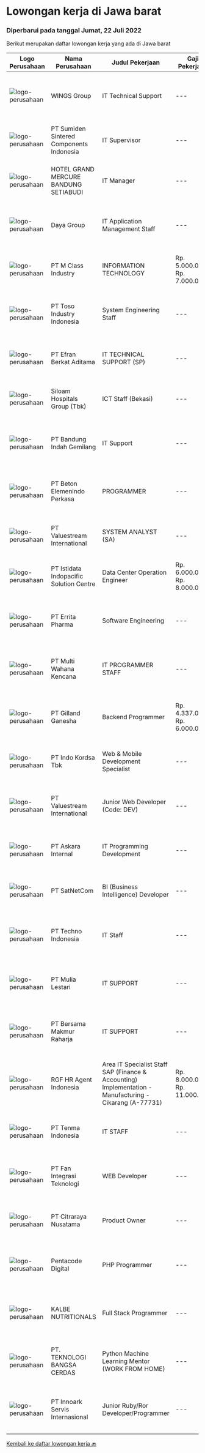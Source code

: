 
  # Lowongan kerja di Jawa barat

  ### Diperbarui pada tanggal Jumat, 22 Juli 2022

  Berikut merupakan daftar lowongan kerja yang ada di Jawa barat

  |Logo Perusahaan | Nama Perusahaan | Judul Pekerjaan | Gaji Pekerjaan | Lokasi | Deskripsi | Tanggal diunggah | Pranala |
  | -------------- | --------------- | --------------- | --------- | --------- | -------------- | ------- | ----------- |
  |![logo-perusahaan](https://image-service-cdn.seek.com.au/11013dc0c553d42d1b953fc6a3058eba55d3fe59/ee4dce1061f3f616224767ad58cb2fc751b8d2dc)|WINGS Group|IT Technical Support|---|Aceh|Job Requirements : Minimal Diploma degree in Computer Science or related departments (fresh graduates welcome to apply) with minimum GPA 3.00 (on a...|Rabu, 20 Juli 2022|https://www.jobstreet.co.id/id/job/it-technical-support-3964184?token=0~dd61a08d-0682-4e56-9675-3bf832f08622&sectionRank=1&jobId=jobstreet-id-job-3964184|
|![logo-perusahaan](https://image-service-cdn.seek.com.au/ca185d478e44f89b71f8d69c2b5cd69c1980b6ff/ee4dce1061f3f616224767ad58cb2fc751b8d2dc)|PT Sumiden Sintered Components Indonesia|IT Supervisor|---|Jawa Barat|•Max 32 years old•Bachelor degree System Information, Informatics Engineering (from reputable university)•Experience min 5 years as IT Supervisor in...|Kamis, 21 Juli 2022|https://www.jobstreet.co.id/id/job/it-supervisor-3964737?token=0~dd61a08d-0682-4e56-9675-3bf832f08622&sectionRank=2&jobId=jobstreet-id-job-3964737|
|![logo-perusahaan](https://image-service-cdn.seek.com.au/0f8f52a1feaa07f7d037db51b104edc93115cce4/ee4dce1061f3f616224767ad58cb2fc751b8d2dc)|HOTEL GRAND MERCURE BANDUNG SETIABUDI|IT Manager|---|Bandung|What will you do : Monitor performance of information technology systems to determine cost and productivity levels, and to make recommendations for...|Kamis, 21 Juli 2022|https://www.jobstreet.co.id/id/job/it-manager-3965888?token=0~dd61a08d-0682-4e56-9675-3bf832f08622&sectionRank=3&jobId=jobstreet-id-job-3965888|
|![logo-perusahaan](https://image-service-cdn.seek.com.au/11d1feaaca86a03829ce5fcb031012cc1c947e39/ee4dce1061f3f616224767ad58cb2fc751b8d2dc)|Daya Group|IT Application Management Staff|---|Bandung|Sebagai IT Application Management Staff, berikut adalah gambaran pekerjaan yang akan menjadi tanggung jawabnya : Mengerjakan pembuatan aplikasi sesuai...|Jumat, 22 Juli 2022|https://www.jobstreet.co.id/id/job/it-application-management-staff-3966218?token=0~dd61a08d-0682-4e56-9675-3bf832f08622&sectionRank=4&jobId=jobstreet-id-job-3966218|
|![logo-perusahaan](https://image-service-cdn.seek.com.au/14d4e961325bae19f42aaba11cea5f382d6da5e8/ee4dce1061f3f616224767ad58cb2fc751b8d2dc)|PT M Class Industry|INFORMATION TECHNOLOGY|Rp. 5.000.000-Rp. 7.000.000|Karawang|Staff Information Technology bertanggung jawab melakukan fungsi dan tugas sebagai pelaksana di bidang sistem informasi, proses dan analisis...|Rabu, 20 Juli 2022|https://www.jobstreet.co.id/id/job/information-technology-3963724?token=0~dd61a08d-0682-4e56-9675-3bf832f08622&sectionRank=5&jobId=jobstreet-id-job-3963724|
|![logo-perusahaan](https://image-service-cdn.seek.com.au/b6e31eb4632b19854a3a0a6bd00c37ea66180829/ee4dce1061f3f616224767ad58cb2fc751b8d2dc)|PT Toso Industry Indonesia|System Engineering Staff|---|Bekasi|1.Melakukan kegiatan perbaikan software dan hardware2.Melakukan perawatan software &amp; hardware setiap bulan3.Melakukan instalasi software dan...|Kamis, 21 Juli 2022|https://www.jobstreet.co.id/id/job/system-engineering-staff-3965158?token=0~dd61a08d-0682-4e56-9675-3bf832f08622&sectionRank=6&jobId=jobstreet-id-job-3965158|
|![logo-perusahaan](https://image-service-cdn.seek.com.au/9cf28ad5614a370ec7055018c3a023f3af3b0aa6/ee4dce1061f3f616224767ad58cb2fc751b8d2dc)|PT Efran Berkat Aditama|IT TECHNICAL SUPPORT (SP)|---|Sukabumi|Requirement : Candidate must prosses at least Diploma in IT. Age maksimal 27 years old. Preferably minimal 2 years experience specialized in IT...|Rabu, 20 Juli 2022|https://www.jobstreet.co.id/id/job/it-technical-support-sp-3964044?token=0~dd61a08d-0682-4e56-9675-3bf832f08622&sectionRank=7&jobId=jobstreet-id-job-3964044|
|![logo-perusahaan](https://image-service-cdn.seek.com.au/431745bcf5bb8f03b3acaed4042a9004c71690d6/ee4dce1061f3f616224767ad58cb2fc751b8d2dc)|Siloam Hospitals Group (Tbk)|ICT Staff (Bekasi)|---|Bekasi|Job Descriptions:Support IT Operations. Qualifications: Candidate must possess at least Bachelor's Degree in Engineering (Computer/Telecommunication),...|Kamis, 21 Juli 2022|https://www.jobstreet.co.id/id/job/ict-staff-bekasi-3964749?token=0~dd61a08d-0682-4e56-9675-3bf832f08622&sectionRank=8&jobId=jobstreet-id-job-3964749|
|![logo-perusahaan](https://image-service-cdn.seek.com.au/06c59084d32c486eed195a9e383fa4c4afb3aeaa/ee4dce1061f3f616224767ad58cb2fc751b8d2dc)|PT Bandung Indah Gemilang|IT Support|---|Bandung|Menyelesaikan troubleshooting yang terjadi baik H/W maupun S/W (termasuk CCTV) Menyediakan, instalasi, dan merawat perangkat / asset IT yang ada di...|Selasa, 19 Juli 2022|https://www.jobstreet.co.id/id/job/it-support-3961885?token=0~dd61a08d-0682-4e56-9675-3bf832f08622&sectionRank=9&jobId=jobstreet-id-job-3961885|
|![logo-perusahaan](https://image-service-cdn.seek.com.au/f875f6ece3f8be63cf0d58509272d3f3aa867293/ee4dce1061f3f616224767ad58cb2fc751b8d2dc)|PT Beton Elemenindo Perkasa|PROGRAMMER|---|Bandung|Pendidikan minimal S1 Teknik Informatika Menguasai program VB.net dan PHP / Laravel / Phyton Menguasai database SQL Berpengalaman di bidangnya minimal...|Kamis, 21 Juli 2022|https://www.jobstreet.co.id/id/job/programmer-3946585?token=0~dd61a08d-0682-4e56-9675-3bf832f08622&sectionRank=10&jobId=jobstreet-id-job-3946585|
|![logo-perusahaan](https://image-service-cdn.seek.com.au/c0c35cbfd85fffea43b57a41e9979d957b2ed5bd/ee4dce1061f3f616224767ad58cb2fc751b8d2dc)|PT Valuestream International|SYSTEM ANALYST (SA)|---|Bandung|Requirement: Bachelor Degree (S1) in any major Information Technology (IT) related Fresh graduate is welcome Have good knowledge about System...|Jumat, 22 Juli 2022|https://www.jobstreet.co.id/id/job/system-analyst-sa-3966069?token=0~dd61a08d-0682-4e56-9675-3bf832f08622&sectionRank=11&jobId=jobstreet-id-job-3966069|
|![logo-perusahaan](https://image-service-cdn.seek.com.au/d1bf0b6796507252bc7fdbbc608c29fe8470c521/ee4dce1061f3f616224767ad58cb2fc751b8d2dc)|PT Istidata Indopacific Solution Centre|Data Center Operation Engineer|Rp. 6.000.000-Rp. 8.000.000|Jakarta Raya|Tugas dan Tanggung Jawab : Menjalankan kegiatan operasional harian data center sesuai dengan prosedur yang telah disediakan Melakukan pengecheckan...|Kamis, 21 Juli 2022|https://www.jobstreet.co.id/id/job/data-center-operation-engineer-3965545?token=0~dd61a08d-0682-4e56-9675-3bf832f08622&sectionRank=12&jobId=jobstreet-id-job-3965545|
|![logo-perusahaan](https://image-service-cdn.seek.com.au/cc52be226d2aaf0feaccd0943a8cafc3e67c708b/ee4dce1061f3f616224767ad58cb2fc751b8d2dc)|PT Errita Pharma|Software Engineering|---|Jawa Barat|-         Pendidikan minimal S1 Manajemen/Teknik (telekomunikasi, Informatika)-         Memiliki pengalaman sebagai kepala bagian minimal 1...|Kamis, 21 Juli 2022|https://www.jobstreet.co.id/id/job/software-engineering-3952970?token=0~dd61a08d-0682-4e56-9675-3bf832f08622&sectionRank=13&jobId=jobstreet-id-job-3952970|
|![logo-perusahaan](https://image-service-cdn.seek.com.au/8a21d582e50f0d132f214ae36bd88b23e5a42b73/ee4dce1061f3f616224767ad58cb2fc751b8d2dc)|PT Multi Wahana Kencana|IT PROGRAMMER STAFF|---|Bandung|Deskripsi pekerjaan: Menerima, memprioritaskan, dan menyelesaikan permintaan bantuan IT. Instalasi dan software maintenance. Membuat aplikasi baik itu...|Rabu, 20 Juli 2022|https://www.jobstreet.co.id/id/job/it-programmer-staff-3944763?token=0~dd61a08d-0682-4e56-9675-3bf832f08622&sectionRank=14&jobId=jobstreet-id-job-3944763|
|![logo-perusahaan](https://image-service-cdn.seek.com.au/280758ac48fcd3d26cc979560823613cf245d12f/ee4dce1061f3f616224767ad58cb2fc751b8d2dc)|PT Gilland Ganesha|Backend Programmer|Rp. 4.337.000-Rp. 6.000.000|Cibinong|Melakukan pengembangan aplikasi Melakukan standarisasi metode programing Merencanakan desain teknologi, arsitektur baik dari pengelolaan data aplikasi...|Kamis, 21 Juli 2022|https://www.jobstreet.co.id/id/job/backend-programmer-3953540?token=0~dd61a08d-0682-4e56-9675-3bf832f08622&sectionRank=15&jobId=jobstreet-id-job-3953540|
|![logo-perusahaan](https://image-service-cdn.seek.com.au/2edb1a76a77d108802f818569091386caf294b49/ee4dce1061f3f616224767ad58cb2fc751b8d2dc)|PT Indo Kordsa Tbk|Web & Mobile Development Specialist|---|Citeureup|Job Description Working with various departments to develop Web &amp; Mobile projects and schedule appropriate resources across teams. Fostering cross...|Jumat, 22 Juli 2022|https://www.jobstreet.co.id/id/job/web-mobile-development-specialist-3966089?token=0~dd61a08d-0682-4e56-9675-3bf832f08622&sectionRank=16&jobId=jobstreet-id-job-3966089|
|![logo-perusahaan](https://image-service-cdn.seek.com.au/38b93cad40354922da192b36aae3a7dede24721d/ee4dce1061f3f616224767ad58cb2fc751b8d2dc)|PT Valuestream International|Junior Web Developer (Code: DEV)|---|Bandung|Requirements:  Candidate must possess Vocational High School, Diploma/Bachelor’s Degree in Computer Science / IT Fresh graduates welcome to apply Has...|Kamis, 21 Juli 2022|https://www.jobstreet.co.id/id/job/junior-web-developer-code%3A-dev-3965710?token=0~dd61a08d-0682-4e56-9675-3bf832f08622&sectionRank=17&jobId=jobstreet-id-job-3965710|
|![logo-perusahaan](https://image-service-cdn.seek.com.au/41d8f33265425608c563120354a2ba0a8cf1ead6/ee4dce1061f3f616224767ad58cb2fc751b8d2dc)|PT Askara Internal|IT Programming Development|---|Jawa Barat|Kualifikasi: Pendidikan S1 Teknik Informatika Memiliki keterampilan yang baik dalam PHP, Javascript,Phyton, C#, C++, Android,HTML, CSS, Javascript,...|Rabu, 20 Juli 2022|https://www.jobstreet.co.id/id/job/it-programming-development-3964052?token=0~dd61a08d-0682-4e56-9675-3bf832f08622&sectionRank=18&jobId=jobstreet-id-job-3964052|
|![logo-perusahaan](https://image-service-cdn.seek.com.au/6108f58b8d52b8e5523830ee4b11d6074377e515/ee4dce1061f3f616224767ad58cb2fc751b8d2dc)|PT SatNetCom|BI (Business Intelligence) Developer|---|Bandung|General Description:Business Intelligence (BI) Developer to create and manage BI and analytics solutions that turn data into knowledge.In this role,...|Kamis, 21 Juli 2022|https://www.jobstreet.co.id/id/job/bi-business-intelligence-developer-3946547?token=0~dd61a08d-0682-4e56-9675-3bf832f08622&sectionRank=19&jobId=jobstreet-id-job-3946547|
|![logo-perusahaan](https://image-service-cdn.seek.com.au/8bda9f9cbe943566e0ee7ae263f24c0e8e3f68da/ee4dce1061f3f616224767ad58cb2fc751b8d2dc)|PT Techno Indonesia|IT Staff|---|Cikarang|PT Tri Saudara Sentosa Industri (www.tri-saudara.com) adalah sebuah perusahaan yang bergerak dalam bidang mold maker dan plastic injection yang telah...|Senin, 18 Juli 2022|https://www.jobstreet.co.id/id/job/it-staff-3959521?token=0~dd61a08d-0682-4e56-9675-3bf832f08622&sectionRank=20&jobId=jobstreet-id-job-3959521|
|![logo-perusahaan](https://image-service-cdn.seek.com.au/f431de95650cde15eae10a76786fbcfd49896c92/ee4dce1061f3f616224767ad58cb2fc751b8d2dc)|PT Mulia Lestari|IT SUPPORT|---|Cimahi|Menjaga dan mengontrol kestabilan data website serta program software perusahaan. Melakukan maintenance terhadap data website dan program software...|Selasa, 19 Juli 2022|https://www.jobstreet.co.id/id/job/it-support-3962340?token=0~dd61a08d-0682-4e56-9675-3bf832f08622&sectionRank=21&jobId=jobstreet-id-job-3962340|
|![logo-perusahaan](https://image-service-cdn.seek.com.au/01aa38cbfd01c5cd90ccf3991f9f423e4594bd5b/ee4dce1061f3f616224767ad58cb2fc751b8d2dc)|PT Bersama Makmur Raharja|IT SUPPORT|---|Bekasi|Job Description:- Diploma/Bachelor Degree from Information Technology or related field (open for fresh graduated)- Min. 1 Year Experience- Understand...|Senin, 18 Juli 2022|https://www.jobstreet.co.id/id/job/it-support-3960270?token=0~dd61a08d-0682-4e56-9675-3bf832f08622&sectionRank=22&jobId=jobstreet-id-job-3960270|
|![logo-perusahaan](https://image-service-cdn.seek.com.au/d5868152525c083dcbedb1aa22a408e592bdf7d2/ee4dce1061f3f616224767ad58cb2fc751b8d2dc)|RGF HR Agent Indonesia|Area IT Specialist Staff SAP (Finance & Accounting) Implementation - Manufacturing - Cikarang (A-77731)|Rp. 8.000.000-Rp. 11.000.000|Cikarang|About The Company: The working venue is in Cikarang. Our client is a Japanese Manufacturing company. Currently, they are looking for Area IT...|Selasa, 19 Juli 2022|https://www.jobstreet.co.id/id/job/area-it-specialist-staff-sap-finance-accounting-implementation-manufacturing-cikarang-a-77731-3961487?token=0~dd61a08d-0682-4e56-9675-3bf832f08622&sectionRank=23&jobId=jobstreet-id-job-3961487|
|![logo-perusahaan](https://image-service-cdn.seek.com.au/be338622ce0929c34b62a9cda5577ffc020cc363/ee4dce1061f3f616224767ad58cb2fc751b8d2dc)|PT Tenma Indonesia|IT STAFF|---|Karawang|Responsible : Design, implementing and maintain of LAN, Data Center, data networks, wireless networks, program, and IT infrastructure solutions and...|Senin, 18 Juli 2022|https://www.jobstreet.co.id/id/job/it-staff-3959399?token=0~dd61a08d-0682-4e56-9675-3bf832f08622&sectionRank=24&jobId=jobstreet-id-job-3959399|
|![logo-perusahaan](https://image-service-cdn.seek.com.au/61c0fc97b1f021faea4705697b70b043bcd1b145/ee4dce1061f3f616224767ad58cb2fc751b8d2dc)|PT Fan Integrasi Teknologi|WEB Developer|---|Bekasi|Job description:1. Create programs for company needs2. Produce programs from the collaboration of Business Analysts and Developers3. Formulate program...|Kamis, 21 Juli 2022|https://www.jobstreet.co.id/id/job/web-developer-3947100?token=0~dd61a08d-0682-4e56-9675-3bf832f08622&sectionRank=25&jobId=jobstreet-id-job-3947100|
|![logo-perusahaan](https://image-service-cdn.seek.com.au/9ae66e370ee36033976cc337aab0b53f65fee951/ee4dce1061f3f616224767ad58cb2fc751b8d2dc)|PT Citraraya Nusatama|Product Owner|---|Bandung|Persyaratan: Gelar sarjana di bidang IT/Kesehatan dan memiliki pengetahuan tentang teknologi Mengetahui proses bisnis rumah sakit atau ERP merupakan...|Rabu, 20 Juli 2022|https://www.jobstreet.co.id/id/job/product-owner-3945370?token=0~dd61a08d-0682-4e56-9675-3bf832f08622&sectionRank=26&jobId=jobstreet-id-job-3945370|
|![logo-perusahaan](https://i.ibb.co/sqvTCh9/112815900-stock-vector-no-image-available-icon-flat-vector.webp)|Pentacode Digital|PHP Programmer|---|Bandung|Membuat aplikasi berbasis PHP dengan framework LaravelTanggung Jawab Pekerjaan :Membuat aplikasi berbasis PHP dengan framework LaravelSyarat...|Kamis, 21 Juli 2022|https://www.jobstreet.co.id/id/job/php-programmer-3965570?token=0~dd61a08d-0682-4e56-9675-3bf832f08622&sectionRank=27&jobId=jobstreet-id-job-3965570|
|![logo-perusahaan](https://image-service-cdn.seek.com.au/26b68bd4418b4b741ab2ef4226ab3f5e09f39635/ee4dce1061f3f616224767ad58cb2fc751b8d2dc)|KALBE NUTRITIONALS|Full Stack Programmer|---|Karawang|Requirements: Minimal Bachelor Degree of Informatics Engineering, Computer Science, Information Systems or Informatics Management Understand and Able...|Rabu, 20 Juli 2022|https://www.jobstreet.co.id/id/job/full-stack-programmer-3963436?token=0~dd61a08d-0682-4e56-9675-3bf832f08622&sectionRank=28&jobId=jobstreet-id-job-3963436|
|![logo-perusahaan](https://image-service-cdn.seek.com.au/5a8c80ce2c474ff9410b4271fdcaffa404f490ad/ee4dce1061f3f616224767ad58cb2fc751b8d2dc)|PT. TEKNOLOGI BANGSA CERDAS|Python Machine Learning Mentor (WORK FROM HOME)|---|Jakarta Raya|Melakukan pengembangan (Analisis dan Pembuatan) sebuah software yang dibutuhkan oleh perusahaan. Implementasi Algoritma AI / Machine Learning / Deep...|Rabu, 20 Juli 2022|https://www.jobstreet.co.id/id/job/python-machine-learning-mentor-work-from-home-3951279?token=0~dd61a08d-0682-4e56-9675-3bf832f08622&sectionRank=29&jobId=jobstreet-id-job-3951279|
|![logo-perusahaan](https://image-service-cdn.seek.com.au/03d5b2909306d41d8d881d2ac7cfb4a0d8a47045/ee4dce1061f3f616224767ad58cb2fc751b8d2dc)|PT Innoark Servis Internasional|Junior Ruby/Ror Developer/Programmer|---|Batam|Responsibilities: - Working on project-based requirements- Providing solution for issues-Work with the technical and product team to develop company...|Rabu, 20 Juli 2022|https://www.jobstreet.co.id/id/job/junior-ruby-ror-developer-programmer-3944264?token=0~dd61a08d-0682-4e56-9675-3bf832f08622&sectionRank=30&jobId=jobstreet-id-job-3944264|


  [Kembali ke daftar lowongan kerja 🔙](../README.md#daftar-lowongan-kerja)
  